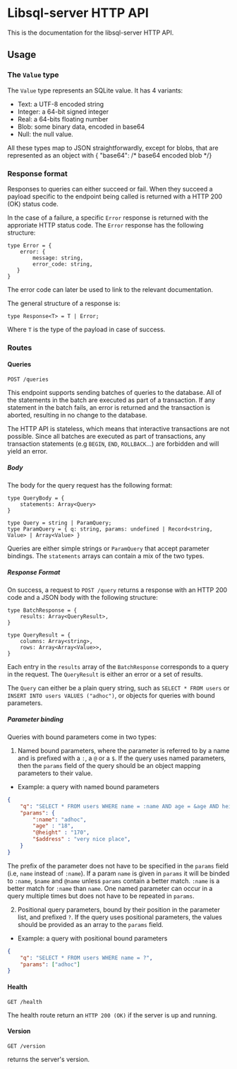 # Libsql-server HTTP API

This is the documentation for the libsql-server HTTP API.

## Usage

### The `Value` type

The `Value` type represents an SQLite value. It has 4 variants:

- Text: a UTF-8 encoded string
- Integer: a 64-bit signed integer
- Real: a 64-bits floating number
- Blob: some binary data, encoded in base64
- Null: the null value.

All these types map to JSON straightforwardly, except for blobs, that are represented as an object with { "base64": /* base64 encoded blob */}

### Response format

Responses to queries can either succeed or fail. When they succeed a payload specific to the endpoint being called is returned with a HTTP 200 (OK) status code.

In the case of a failure, a specific `Error` response is returned with the approriate HTTP status code. The `Error` response has the following structure:

```
type Error = {
    error: {
        message: string,
        error_code: string,
   }
}
```

The error code can later be used to link to the relevant documentation.

The general structure of a response is:

```
type Response<T> = T | Error;
```

Where `T` is the type of the payload in case of success.

### Routes

#### Queries

```
POST /queries
```

This endpoint supports sending batches of queries to the database. All of the statements in the batch are executed as part of a transaction. If any statement in the batch fails, an error is returned and the transaction is aborted, resulting in no change to the database.

The HTTP API is stateless, which means that interactive transactions are not possible. Since all batches are executed as part of transactions, any transaction statements (e.g `BEGIN`, `END`, `ROLLBACK`...) are forbidden and will yield an error.

##### Body

The body for the query request has the following format:

```
type QueryBody = {
    statements: Array<Query>
}

type Query = string | ParamQuery;
type ParamQuery = { q: string, params: undefined | Record<string, Value> | Array<Value> }
```

Queries are either simple strings or `ParamQuery` that accept parameter bindings. The `statements` arrays can contain a mix of the two types.

##### Response Format

On success, a request to `POST /query` returns a response with an HTTP 200 code and a JSON body with the following structure:
```
type BatchResponse = {
    results: Array<QueryResult>,
}

type QueryResult = {
    columns: Array<string>,
    rows: Array<Array<Value>>,
}

```

Each entry in the `results` array of the `BatchResponse` corresponds to a query in the request.
The `QueryResult` is either an error or a set of results.

The `Query` can either be a plain query string, such as `SELECT * FROM users` or `INSERT INTO users VALUES ("adhoc")`, or objects for queries with bound parameters.

##### Parameter binding

Queries with bound parameters come in two types:

1. Named bound parameters, where the parameter is referred to by a name and is prefixed with a `:`, a `@` or a `$`. If the query uses named parameters, then the `params` field of the query should be an object mapping parameters to their value.

- Example: a query with named bound parameters

```json
{
    "q": "SELECT * FROM users WHERE name = :name AND age = &age AND height > @height AND address = $address",
    "params": {
        ":name": "adhoc",
        "age" : "18",
        "@height" : "170",
        "$address" : "very nice place",
    }
}
```
The prefix of the parameter does not have to be specified in the `params` field (i.e, `name` instead of `:name`). If a
param `name` is given in `params` it will be binded to `:name`, `$name` and `@name` unless `params` contain a better
match. `:name` is a better match for `:name` than `name`.
One named parameter can occur in a query multiple times but does not have to be repeated in `params`.

2. Positional query parameters, bound by their position in the parameter list, and prefixed `?`. If the query uses positional parameters, the values should be provided as an array to the `params` field.

- Example: a query with positional bound parameters

```json
{
    "q": "SELECT * FROM users WHERE name = ?",
    "params": ["adhoc"]
}
```

#### Health

```
GET /health
```

The health route return an `HTTP 200 (OK)` if the server is up and running.

#### Version

```
GET /version
```

returns the server's version.
